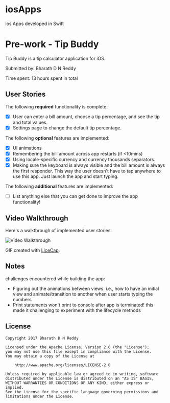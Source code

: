 # iosApps
ios Apps developed in Swift

# Pre-work - Tip Buddy
Tip Buddy is a tip calculator application for iOS.

Submitted by: Bharath D N Reddy

Time spent: 13 hours spent in total

## User Stories

The following **required** functionality is complete:

* [x] User can enter a bill amount, choose a tip percentage, and see the tip and total values.
* [x] Settings page to change the default tip percentage.

The following **optional** features are implemented:
* [x] UI animations
* [x] Remembering the bill amount across app restarts (if <10mins)
* [x] Using locale-specific currency and currency thousands separators.
* [x] Making sure the keyboard is always visible and the bill amount is always the first responder. This way the user doesn't have to tap anywhere to use this app. Just launch the app and start typing.

The following **additional** features are implemented:

- [ ] List anything else that you can get done to improve the app functionality!

## Video Walkthrough 

Here's a walkthrough of implemented user stories:

<img src='http://i.imgur.com/guqHuPV.gif' title='Video Walkthrough' width='' alt='Video Walkthrough' />


GIF created with [LiceCap](http://www.cockos.com/licecap/).

## Notes

challenges encountered while building the app: 
* Figuring out the animations between views. i.e., how to have an initial view  and animate/transition to another when user starts typing the numbers
* Print statements won't print to console after app is terminated! this made it challenging to experiment with the lifecycle methods


## License

    Copyright 2017 Bharath D N Reddy

    Licensed under the Apache License, Version 2.0 (the "License");
    you may not use this file except in compliance with the License.
    You may obtain a copy of the License at

        http://www.apache.org/licenses/LICENSE-2.0

    Unless required by applicable law or agreed to in writing, software
    distributed under the License is distributed on an "AS IS" BASIS,
    WITHOUT WARRANTIES OR CONDITIONS OF ANY KIND, either express or implied.
    See the License for the specific language governing permissions and
    limitations under the License.
